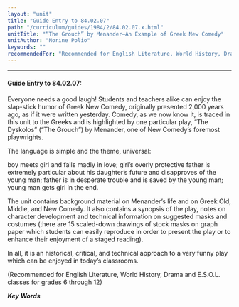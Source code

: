 ```yaml
---
layout: "unit"
title: "Guide Entry to 84.02.07"
path: "/curriculum/guides/1984/2/84.02.07.x.html"
unitTitle: "“The Grouch” by Menander—An Example of Greek New Comedy"
unitAuthor: "Norine Polio"
keywords: ""
recommendedFor: "Recommended for English Literature, World History, Drama and E.S.O.L.  classes for grades 6 through 12"
---
```

<body>
<hr/>
<h4>
Guide Entry to 84.02.07:
</h4>
Everyone needs a good laugh!  Students and teachers alike can enjoy the slap-stick humor of Greek New Comedy, originally presented 2,000 years ago, as if it were written yesterday.  Comedy, as we now know it, is traced in this unit to the Greeks and is highlighted by one particular play, “The Dyskolos” (“The Grouch”) by Menander, one of New Comedy’s foremost playwrights.
<p>
The language is simple and the theme, universal:
</p>
<p>
boy meets girl and falls madly in love; girl’s overly protective      father is extremely particular about his daughter’s future and      disapproves of the young man; father is in desperate trouble and      is saved by the young man; young man gets girl in the end.
</p>
<p>
The unit contains background material on Menander’s life and on Greek Old, Middle, and New Comedy.  It also contains a synopsis of the play, notes on character development and technical information on suggested masks and costumes (there are 15 scaled-down drawings of stock masks on graph paper which students can easily reproduce in order to present the play or to enhance their enjoyment of a staged reading).
</p>
<p>
In all, it is an historical, critical, and technical approach to a very funny play which can be enjoyed in today’s classrooms.
</p>
<p>
(Recommended for English Literature, World History, Drama and E.S.O.L.  classes for grades 6 through 12)
</p>
<p>
<b>
<i>
Key Words
</i>
</b>
<br/>
</p>
</body>